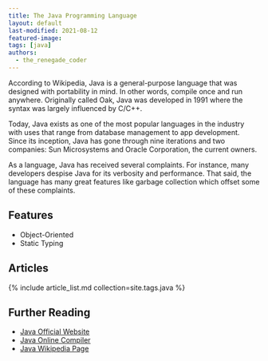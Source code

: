 ```yaml
---
title: The Java Programming Language
layout: default
last-modified: 2021-08-12
featured-image: 
tags: [java]
authors:
  - the_renegade_coder
---
```


According to Wikipedia, Java is a general-purpose language that was designed with 
portability in mind. In other words, compile once and run anywhere. Originally called 
Oak, Java was developed in 1991 where the syntax was largely influenced by C/C++.

Today, Java exists as one of the most popular languages in the industry with uses 
that range from database management to app development. Since its inception, Java has 
gone through nine iterations and two companies: Sun Microsystems and Oracle Corporation, 
the current owners.

As a language, Java has received several complaints. For instance, many developers 
despise Java for its verbosity and performance. That said, the language has many
great features like garbage collection which offset some of these complaints.

## Features

- Object-Oriented
- Static Typing

## Articles

{% include article_list.md collection=site.tags.java %}

## Further Reading

- [Java Official Website](https://docs.oracle.com/en/java/)
- [Java Online Compiler](https://www.jdoodle.com/online-java-compiler)
- [Java Wikipedia Page](https://en.wikipedia.org/wiki/Java_(programming_language))

[1]: https://therenegadecoder.com/code/hello-world-in-java/
